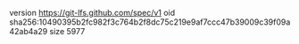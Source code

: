 version https://git-lfs.github.com/spec/v1
oid sha256:10490395b2fc982f3c764b2f8dc75c219e9af7ccc47b39009c39f09a42ab4a29
size 5977
